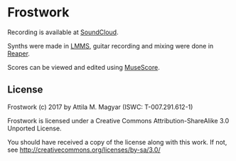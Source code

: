 Frostwork
=========

Recording is available at [SoundCloud][sc].

Synths were made in [LMMS][lmms], guitar recording and mixing were done in
[Reaper][rp].

Scores can be viewed and edited using [MuseScore][ms].

  [sc]: https://soundcloud.com/athoshun/frostwork
  [lmms]: https://lmms.io/
  [rp]: http://www.reaper.fm/
  [ms]: http://musescore.org/

License
-------

Frostwork (c) 2017 by Attila M. Magyar (ISWC: T-007.291.612-1)

Frostwork is licensed under a
Creative Commons Attribution-ShareAlike 3.0 Unported License.

You should have received a copy of the license along with this
work. If not, see http://creativecommons.org/licenses/by-sa/3.0/
